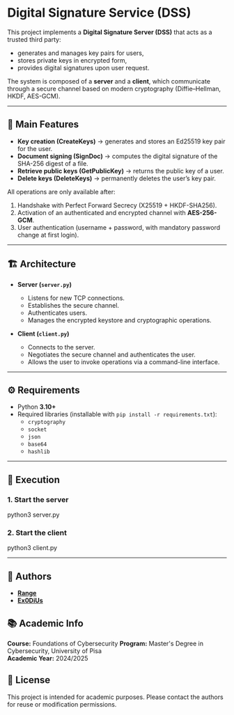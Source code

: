 # Digital Signature Service (DSS)

This project implements a **Digital Signature Server (DSS)** that acts as a trusted third party:  
- generates and manages key pairs for users,  
- stores private keys in encrypted form,  
- provides digital signatures upon user request.  

The system is composed of a **server** and a **client**, which communicate through a secure channel based on modern cryptography (Diffie–Hellman, HKDF, AES-GCM).

---

## 📖 Main Features

- **Key creation (CreateKeys)** → generates and stores an Ed25519 key pair for the user.  
- **Document signing (SignDoc)** → computes the digital signature of the SHA-256 digest of a file.  
- **Retrieve public keys (GetPublicKey)** → returns the public key of a user.  
- **Delete keys (DeleteKeys)** → permanently deletes the user’s key pair.  

All operations are only available after:  
1. Handshake with Perfect Forward Secrecy (X25519 + HKDF-SHA256).  
2. Activation of an authenticated and encrypted channel with **AES-256-GCM**.  
3. User authentication (username + password, with mandatory password change at first login).  

---

## 🏗️ Architecture

- **Server (`server.py`)**  
  - Listens for new TCP connections.  
  - Establishes the secure channel.  
  - Authenticates users.  
  - Manages the encrypted keystore and cryptographic operations.  

- **Client (`client.py`)**  
  - Connects to the server.  
  - Negotiates the secure channel and authenticates the user.  
  - Allows the user to invoke operations via a command-line interface.  

---

## ⚙️ Requirements

- Python **3.10+**
- Required libraries (installable with `pip install -r requirements.txt`):
  - `cryptography`
  - `socket`
  - `json`
  - `base64`
  - `hashlib`

---

## 🚀 Execution

### 1. Start the server

python3 server.py

### 2. Start the client

python3 client.py

---

## 🧠 Authors

- **[Range](https://github.com/NicoFragale)**
- **[Ex0DiUs](https://github.com/Ed3f)**

## 📚 Academic Info

**Course:** Foundations of Cybersecurity
**Program:** Master's Degree in Cybersecurity, University of Pisa  
**Academic Year:** 2024/2025

## 📜 License

This project is intended for academic purposes. Please contact the authors for reuse or modification permissions.